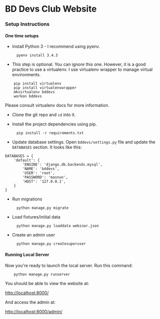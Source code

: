 # BD Devs Club Website

### Setup Instructions

#### One time setups

* Install Python 3 - I recommend using pyenv. 

		pyenv install 3.4.3

* This step is optional. You can ignore this one. However, it is a good practice to use a virtualenv. I use virtualenv wrapper to manage virtual environments. 

```
	pip install virtualenv
	pip install virtualenvwrapper
	mkvirtualenv bddevs
	workon bddevs
```
Please consult virtualenv docs for more information. 

* Clone the git repo and `cd` into it. 

* Install the project dependencies using pip. 
		
		pip install -r requirements.txt
	
* Update database settings. Open `bddevs/settings.py` file and update the `DATABASES` section. It looks like this: 

```
DATABASES = {
    'default': {
        'ENGINE': 'django.db.backends.mysql',
        'NAME': 'bddevs',
        'USER': 'root',
        'PASSWORD': 'masnun',
        'HOST': '127.0.0.1',
    }
}
```

* Run migrations

		python manage.py migrate

* Load fixtures/initial data

		python manage.py loaddata webinar.json

* Create an admin user

		python manage.py createsuperuser



#### Running Local Server

Now you're ready to launch the local server. Run this command: 

		python manage.py runserver 

You should be able to view the website at: 

<a href="http://localhost:8000/">http://localhost:8000/</a>

And access the admin at: 

<a href="http://localhost:8000/admin/">http://localhost:8000/admin/</a>



